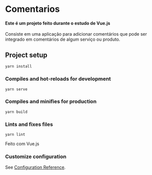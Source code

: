 # Comentarios

#### Este é um projeto feito durante o estudo de Vue.js
Consiste em uma aplicação para adicionar comentários que pode ser integrado em comentários de algum serviço ou produto.

## Project setup
```
yarn install
```

### Compiles and hot-reloads for development
```
yarn serve
```

### Compiles and minifies for production
```
yarn build
```

### Lints and fixes files
```
yarn lint
```

Feito com Vue.js

### Customize configuration
See [Configuration Reference](https://cli.vuejs.org/config/).
